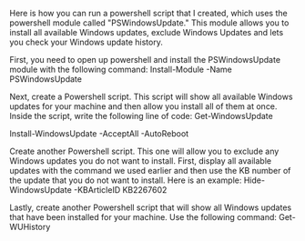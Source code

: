 Here is how you can run a powershell script that I created, which uses the powershell module called "PSWindowsUpdate." This module allows you to install all available Windows updates, exclude Windows Updates and lets you check your Windows update history.

First, you need to open up powershell and install the PSWindowsUpdate module with the following command:
Install-Module -Name PSWindowsUpdate

Next, create a Powershell script. This script will show all available Windows updates for your machine and then allow you install all of them at once. Inside the script, write the following line of code:
Get-WindowsUpdate

Install-WindowsUpdate -AcceptAll -AutoReboot

Create another Powershell script. This one will allow you to exclude any Windows updates you do not want to install. First, display all available updates with the command we used earlier and then use the KB number of the update that you do not want to install. Here is an example:
Hide-WindowsUpdate -KBArticleID KB2267602

Lastly, create another Powershell script that will show all Windows updates that have been installed for your machine. Use the following command:
Get-WUHistory